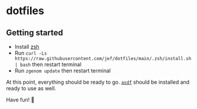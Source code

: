 # dotfiles

## Getting started

- Install [zsh](http://zsh.sourceforge.net/)
- Run `curl -Ls https://raw.githubusercontent.com/jef/dotfiles/main/.zsh/install.sh | bash` then restart terminal
- Run `zgenom update` then restart terminal

At this point, everything should be ready to go. [`asdf`](https://asdf-vm.com) should be installed and ready to use as well.

Have fun! :wave:
